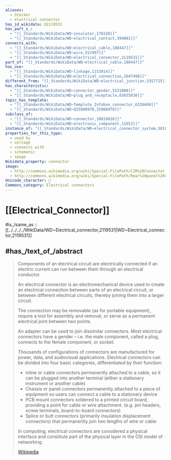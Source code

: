 ```yaml
---
aliases:
  - Stecker
  - electrical connector
has_id_wikidata: Q2119531
has_part_s_:
  - "[[_Standards/WikiData/WD~insulator,178150]]"
  - "[[_Standards/WikiData/WD~electrical_contact,394001]]"
connects_with:
  - "[[_Standards/WikiData/WD~electrical_cable,188447]]"
  - "[[_Standards/WikiData/WD~wire,551997]]"
  - "[[_Standards/WikiData/WD~electrical_connector,2119531]]"
part_of: "[[_Standards/WikiData/WD~electrical_cable,188447]]"
has_use:
  - "[[_Standards/WikiData/WD~linkage,1153014]]"
  - "[[_Standards/WikiData/WD~electrical_connection,2647496]]"
different_from: "[[_Standards/WikiData/WD~electrical_junction,5357725]]"
has_characteristic:
  - "[[_Standards/WikiData/WD~connector_gender,5531000]]"
  - "[[_Standards/WikiData/WD~plug_and_receptacle,65035030]]"
topic_has_template:
  - "[[_Standards/WikiData/WD~Template_Infobox_connector,6326669]]"
  - "[[_Standards/WikiData/WD~Q25988978,25988978]]"
subclass_of:
  - "[[_Standards/WikiData/WD~connector,18819626]]"
  - "[[_Standards/WikiData/WD~electronic_component,11653]]"
instance_of: "[[_Standards/WikiData/WD~electrical_connector_system,58184783]]"
properties_for_this_type:
  - used by
  - voltage
  - connects with
  - schematic
  - image
Wikidata_property: connector
image:
  - http://commons.wikimedia.org/wiki/Special:FilePath/CIR%20Connector.jpg
  - http://commons.wikimedia.org/wiki/Special:FilePath/Rear%20panel%20of%20Yamaha%20RX-A2020%20AV%20receiver%20-%20at%20IFA%20fair%202012.jpg
Unicode_character: 🔌
Commons_category: Electrical connectors
---
```


# [[Electrical_Connector]] 

#is_/same_as :: [[../../../../WikiData/WD~Electrical_connector,2119531|WD~Electrical_connector,2119531]] 

## #has_/text_of_/abstract 

> Components of an electrical circuit are electrically connected 
> if an electric current can run between them through an electrical conductor. 
> 
> An electrical connector is an electromechanical device 
> used to create an electrical connection between parts of an electrical circuit, 
> or between different electrical circuits, thereby joining them into a larger circuit.
>
> The connection may be removable (as for portable equipment), 
> require a tool for assembly and removal, 
> or serve as a permanent electrical joint between two points. 
> 
> An adapter can be used to join dissimilar connectors. 
> Most electrical connectors have a gender – i.e. the male component, called a plug, 
> connects to the female component, or socket.
>
> Thousands of configurations of connectors are manufactured for power, data, and audiovisual applications. 
> Electrical connectors can be divided into four basic categories, differentiated by their function:
> - inline or cable connectors permanently attached to a cable, so it can be plugged into another terminal (either a stationary instrument or another cable)
> - Chassis or panel connectors permanently attached to a piece of equipment so users can connect a cable to a stationary device
> - PCB mount connectors soldered to a printed circuit board, providing a point for cable or wire attachment. (e.g. pin headers, screw terminals, board-to-board connectors)
> - Splice or butt connectors (primarily insulation displacement connectors) that permanently join two lengths of wire or cable
>
> In computing, electrical connectors are considered a physical interface 
> and constitute part of the physical layer in the OSI model of networking.
>
> [Wikipedia](https://en.wikipedia.org/wiki/Electrical%20connector) 

